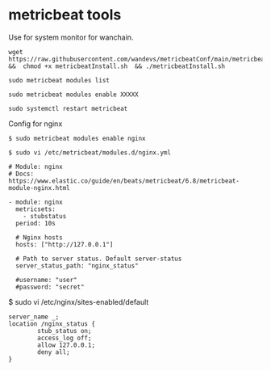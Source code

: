 # metricbeat tools

Use for system monitor for wanchain.

```
wget https://raw.githubusercontent.com/wandevs/metricbeatConf/main/metricbeatInstall.sh  &&  chmod +x metricbeatInstall.sh  && ./metricbeatInstall.sh

sudo metricbeat modules list

sudo metricbeat modules enable XXXXX

sudo systemctl restart metricbeat

```

Config for nginx

```
$ sudo metricbeat modules enable nginx

$ sudo vi /etc/metricbeat/modules.d/nginx.yml

# Module: nginx
# Docs: https://www.elastic.co/guide/en/beats/metricbeat/6.8/metricbeat-module-nginx.html

- module: nginx
  metricsets:
    - stubstatus
  period: 10s

  # Nginx hosts
  hosts: ["http://127.0.0.1"]

  # Path to server status. Default server-status
  server_status_path: "nginx_status"

  #username: "user"
  #password: "secret"
```
$ sudo vi /etc/nginx/sites-enabled/default

	server_name _;
	location /nginx_status {
            stub_status on;
            access_log off;
            allow 127.0.0.1;
            deny all;
	}
  


